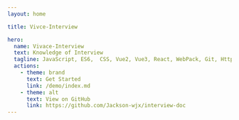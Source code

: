 ```yaml
---
layout: home

title: Vivce-Interview

hero:
  name: Vivace-Interview
  text: Knowledge of Interview
  tagline: JavaScript, ES6,  CSS, Vue2, Vue3, React, WebPack, Git, Http, NodeJs, algorithm.
  actions:
    - theme: brand
      text: Get Started
      link: /demo/index.md
    - theme: alt
      text: View on GitHub
      link: https://github.com/Jackson-wjx/interview-doc
---
```

